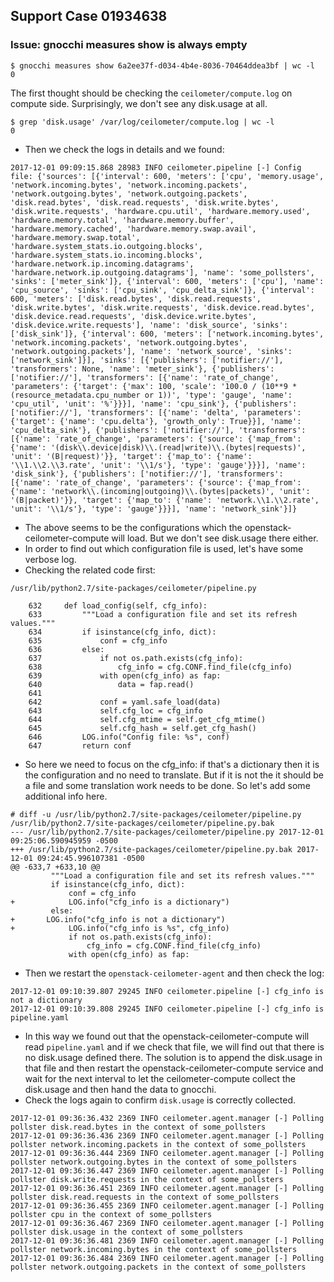 ## Support Case 01934638
### Issue: gnocchi measures show <id of disk.usage> is always empty
~~~
$ gnocchi measures show 6a2ee37f-d034-4b4e-8036-70464ddea3bf | wc -l
0
~~~

The first thought should be checking the `ceilometer/compute.log` on compute side. Surprisingly, we don't see any disk.usage at all.
~~~
$ grep 'disk.usage' /var/log/ceilometer/compute.log | wc -l
0
~~~
* Then we check the logs in details and we found:
~~~
2017-12-01 09:09:15.868 28983 INFO ceilometer.pipeline [-] Config file: {'sources': [{'interval': 600, 'meters': ['cpu', 'memory.usage', 'network.incoming.bytes', 'network.incoming.packets', 'network.outgoing.bytes', 'network.outgoing.packets', 'disk.read.bytes', 'disk.read.requests', 'disk.write.bytes', 'disk.write.requests', 'hardware.cpu.util', 'hardware.memory.used', 'hardware.memory.total', 'hardware.memory.buffer', 'hardware.memory.cached', 'hardware.memory.swap.avail', 'hardware.memory.swap.total', 'hardware.system_stats.io.outgoing.blocks', 'hardware.system_stats.io.incoming.blocks', 'hardware.network.ip.incoming.datagrams', 'hardware.network.ip.outgoing.datagrams'], 'name': 'some_pollsters', 'sinks': ['meter_sink']}, {'interval': 600, 'meters': ['cpu'], 'name': 'cpu_source', 'sinks': ['cpu_sink', 'cpu_delta_sink']}, {'interval': 600, 'meters': ['disk.read.bytes', 'disk.read.requests', 'disk.write.bytes', 'disk.write.requests', 'disk.device.read.bytes', 'disk.device.read.requests', 'disk.device.write.bytes', 'disk.device.write.requests'], 'name': 'disk_source', 'sinks': ['disk_sink']}, {'interval': 600, 'meters': ['network.incoming.bytes', 'network.incoming.packets', 'network.outgoing.bytes', 'network.outgoing.packets'], 'name': 'network_source', 'sinks': ['network_sink']}], 'sinks': [{'publishers': ['notifier://'], 'transformers': None, 'name': 'meter_sink'}, {'publishers': ['notifier://'], 'transformers': [{'name': 'rate_of_change', 'parameters': {'target': {'max': 100, 'scale': '100.0 / (10**9 * (resource_metadata.cpu_number or 1))', 'type': 'gauge', 'name': 'cpu_util', 'unit': '%'}}}], 'name': 'cpu_sink'}, {'publishers': ['notifier://'], 'transformers': [{'name': 'delta', 'parameters': {'target': {'name': 'cpu.delta'}, 'growth_only': True}}], 'name': 'cpu_delta_sink'}, {'publishers': ['notifier://'], 'transformers': [{'name': 'rate_of_change', 'parameters': {'source': {'map_from': {'name': '(disk\\.device|disk)\\.(read|write)\\.(bytes|requests)', 'unit': '(B|request)'}}, 'target': {'map_to': {'name': '\\1.\\2.\\3.rate', 'unit': '\\1/s'}, 'type': 'gauge'}}}], 'name': 'disk_sink'}, {'publishers': ['notifier://'], 'transformers': [{'name': 'rate_of_change', 'parameters': {'source': {'map_from': {'name': 'network\\.(incoming|outgoing)\\.(bytes|packets)', 'unit': '(B|packet)'}}, 'target': {'map_to': {'name': 'network.\\1.\\2.rate', 'unit': '\\1/s'}, 'type': 'gauge'}}}], 'name': 'network_sink'}]}
~~~
* The above seems to be the configurations which the openstack-ceilometer-compute will load. But we don't see disk.usage there either.
* In order to find out which configuration file is used, let's have some verbose log.
* Checking the related code first:
~~~
/usr/lib/python2.7/site-packages/ceilometer/pipeline.py

    632     def load_config(self, cfg_info):
    633         """Load a configuration file and set its refresh values."""
    634         if isinstance(cfg_info, dict):
    635             conf = cfg_info
    636         else:
    637             if not os.path.exists(cfg_info):
    638                 cfg_info = cfg.CONF.find_file(cfg_info)
    639             with open(cfg_info) as fap:
    640                 data = fap.read()
    641                 
    642             conf = yaml.safe_load(data)
    643             self.cfg_loc = cfg_info
    644             self.cfg_mtime = self.get_cfg_mtime()
    645             self.cfg_hash = self.get_cfg_hash()
    646         LOG.info("Config file: %s", conf)
    647         return conf
~~~

* So here we need to focus on the cfg_info: if that's a dictionary then it is the configuration and no need to translate. But if it is not the it should be a file and some translation work needs to be done. So let's add some additional info here. 
~~~
# diff -u /usr/lib/python2.7/site-packages/ceilometer/pipeline.py /usr/lib/python2.7/site-packages/ceilometer/pipeline.py.bak
--- /usr/lib/python2.7/site-packages/ceilometer/pipeline.py	2017-12-01 09:25:06.590945959 -0500
+++ /usr/lib/python2.7/site-packages/ceilometer/pipeline.py.bak	2017-12-01 09:24:45.996107381 -0500
@@ -633,7 +633,10 @@
         """Load a configuration file and set its refresh values."""
         if isinstance(cfg_info, dict):
             conf = cfg_info
+            LOG.info("cfg_info is a dictionary")
         else:
+	    LOG.info("cfg_info is not a dictionary")
+            LOG.info("cfg_info is %s", cfg_info)
             if not os.path.exists(cfg_info):
                 cfg_info = cfg.CONF.find_file(cfg_info)
             with open(cfg_info) as fap:
~~~

* Then we restart the `openstack-ceilometer-agent` and then check the log:
~~~
2017-12-01 09:10:39.807 29245 INFO ceilometer.pipeline [-] cfg_info is not a dictionary
2017-12-01 09:10:39.808 29245 INFO ceilometer.pipeline [-] cfg_info is pipeline.yaml
~~~
* In this way we found out that the openstack-ceilometer-compute will read `pipeline.yaml` and if we check that file, we will find out that there is no disk.usage defined there. The solution is to append the disk.usage in that file and then restart the openstack-ceilometer-compute service and wait for the next interval to let the ceilometer-compute collect the disk.usage and then hand the data to gnocchi.
* Check the logs again to confirm `disk.usage` is correctly collected.
~~~
2017-12-01 09:36:36.432 2369 INFO ceilometer.agent.manager [-] Polling pollster disk.read.bytes in the context of some_pollsters
2017-12-01 09:36:36.436 2369 INFO ceilometer.agent.manager [-] Polling pollster network.incoming.packets in the context of some_pollsters
2017-12-01 09:36:36.444 2369 INFO ceilometer.agent.manager [-] Polling pollster network.outgoing.bytes in the context of some_pollsters
2017-12-01 09:36:36.447 2369 INFO ceilometer.agent.manager [-] Polling pollster disk.write.requests in the context of some_pollsters
2017-12-01 09:36:36.451 2369 INFO ceilometer.agent.manager [-] Polling pollster disk.read.requests in the context of some_pollsters
2017-12-01 09:36:36.455 2369 INFO ceilometer.agent.manager [-] Polling pollster cpu in the context of some_pollsters
2017-12-01 09:36:36.467 2369 INFO ceilometer.agent.manager [-] Polling pollster disk.usage in the context of some_pollsters
2017-12-01 09:36:36.481 2369 INFO ceilometer.agent.manager [-] Polling pollster network.incoming.bytes in the context of some_pollsters
2017-12-01 09:36:36.484 2369 INFO ceilometer.agent.manager [-] Polling pollster network.outgoing.packets in the context of some_pollsters
~~~

